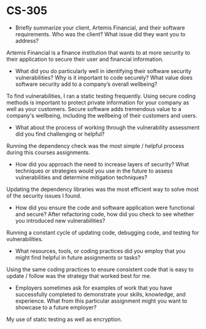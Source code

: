 # CS-305
- Briefly summarize your client, Artemis Financial, and their software requirements. Who was the client? What issue did they want you to address?

Artemis Financial is a finance institution that wants to at more security to their application to secure their user and financial information.
- What did you do particularly well in identifying their software security vulnerabilities? Why is it important to code securely? What value does software security add to a company’s overall wellbeing?

To find vulnerabilities, I ran a static testing frequently. Using secure coding methods is important to protect private information for your company as well as your customers. Secure software adds tremendous value to a company's wellbeing, including the wellbeing of their customers and users. 
- What about the process of working through the vulnerability assessment did you find challenging or helpful?

Running the dependency check was the most simple / helpful process during this courses assignments. 
- How did you approach the need to increase layers of security? What techniques or strategies would you use in the future to assess vulnerabilities and determine mitigation techniques?

Updating the dependency libraries was the most efficient way to solve most of the security issues I found. 
- How did you ensure the code and software application were functional and secure? After refactoring code, how did you check to see whether you introduced new vulnerabilities?

Running a constant cycle of updating code, debugging code, and testing for vulnerabilities. 
- What resources, tools, or coding practices did you employ that you might find helpful in future assignments or tasks?

Using the same coding practices to ensure consistent code that is easy to update / follow was the strategy that worked best for me.  
- Employers sometimes ask for examples of work that you have successfully completed to demonstrate your skills, knowledge, and experience. What from this particular assignment might you want to showcase to a future employer?

My use of static testing as well as encryption. 
